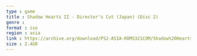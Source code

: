 ```yaml
---
type : game
title : Shadow Hearts II - Director's Cut (Japan) (Disc 2)
genre : 
format : iso
region : asia
link : https://archive.org/download/PS2-ASIA-ROMS321COM/Shadow%20Hearts%20II%20-%20Director%27s%20Cut%20%28Japan%29%20%28Disc%202%29.7z
size : 2.4GB
---
```

